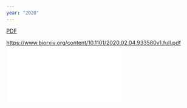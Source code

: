 ```yaml
---
year: "2020"
---
```




[PDF](pdfs/2020.02.04.933580v1.full.pdf)

https://www.biorxiv.org/content/10.1101/2020.02.04.933580v1.full.pdf
![](pdfs/2020.02.04.933580v1.full.pdf)
